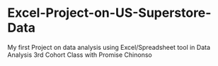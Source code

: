 # Excel-Project-on-US-Superstore-Data
My first Project on data analysis using Excel/Spreadsheet tool in Data Analysis 3rd Cohort Class with Promise Chinonso
